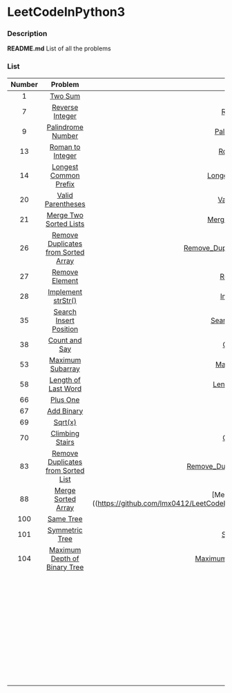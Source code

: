 # LeetCodeInPython3

### Description

**README.md**     List of all the problems


### List

| Number |  Problem  |  Summary  |   Solution    | Level  | Language  |
|:-------:|:-------------:|:--------------:|:--------------:|:------:|:---------:|
|1|[Two Sum](https://leetcode.com/problems/two-sum/description/)|[Two_Sum.md](https://github.com/lmx0412/LeetCodeInPython3/blob/master/Summary/Two_Sum.md)|[Two_Sum.py](https://github.com/lmx0412/LeetCodeInPython3/blob/master/Python/Two_Sum.py)|Easy|Python3|
|7|[Reverse Integer](https://leetcode.com/problems/reverse-integer/)|[Reverse_Integer.md](https://github.com/lmx0412/LeetCodeInPython3/blob/master/Summary/Reverse_Integer.md)|[Reverse_Integer](https://github.com/lmx0412/LeetCodeInPython3/blob/master/Python/Reverse_Integer.py)|Easy|Python3|
|9|[Palindrome Number](https://leetcode.com/problems/palindrome-number/)|[Palindrome_Number.md](https://github.com/lmx0412/LeetCodeInPython3/blob/master/Summary/Palindrome_Number.md)|[Palindrome_Number.py](https://github.com/lmx0412/LeetCodeInPython3/blob/master/Python/Palindrome_Number.py)|Easy|Python3|
|13|[Roman to Integer](https://leetcode.com/problems/roman-to-integer/)|[Roman_to_Integer.md](https://github.com/lmx0412/LeetCodeInPython3/blob/master/Summary/Roman_to_Integer.md)|[Roman_to_Integer.py](https://github.com/lmx0412/LeetCodeInPython3/blob/master/Python/Roman_to_Integer.py)|Easy|Python3|
|14|[Longest Common Prefix](https://leetcode.com/problems/longest-common-prefix/)|[Longest_Common_Prefix.md](https://github.com/lmx0412/LeetCodeInPython3/blob/master/Summary/Longest_Common_Prefix.md)|[Longest_Common_Prefix.py](https://github.com/lmx0412/LeetCodeInPython3/blob/master/Python/Longest_Common_Prefix.py)|Easy|Python3|
|20|[Valid Parentheses](https://leetcode.com/problems/valid-parentheses/)|[Valid_Parentheses.md](https://github.com/lmx0412/LeetCodeInPython3/blob/master/Summary/Valid_Parentheses.md)|[Valid_Parentheses.py](https://github.com/lmx0412/LeetCodeInPython3/blob/master/Python/Valid_Parentheses.py)|Easy|Python3|
|21|[Merge Two Sorted Lists](https://leetcode.com/problems/merge-two-sorted-lists/)|[Merge_Two_Sorted_Lists.md](https://github.com/lmx0412/LeetCodeInPython3/blob/master/Summary/Merge_Two_Sorted_Lists.md)|[Merge_Two_Sorted_Lists.py](https://github.com/lmx0412/LeetCodeInPython3/blob/master/Python/Merge_Two_Sorted_Lists.py)|Easy|Python3|
|26|[Remove Duplicates from Sorted Array](https://leetcode.com/problems/remove-duplicates-from-sorted-array/)|[Remove_Duplicates_from_Sorted_Array.md](https://github.com/lmx0412/LeetCodeInPython3/blob/master/Summary/Remove_Duplicates_from_Sorted_Array.md)|[Remove_Duplicates_from_Sorted_Array.py](https://github.com/lmx0412/LeetCodeInPython3/blob/master/Python/Remove_Duplicates_from_Sorted_Array.py)|Easy|Python3|
|27|[Remove Element](https://leetcode.com/problems/remove-element/)|[Remove_Element.md](https://github.com/lmx0412/LeetCodeInPython3/blob/master/Summary/Remove_Element.md)|[Remove_Element.py](https://github.com/lmx0412/LeetCodeInPython3/blob/master/Python/Remove_Element.py)|Easy|Python3|
|28|[Implement strStr()](https://leetcode.com/problems/implement-strstr/)|[Implement_strStr.md](https://github.com/lmx0412/LeetCodeInPython3/blob/master/Summary/Implement_strStr.md)|[Implement_strStr.py](https://github.com/lmx0412/LeetCodeInPython3/blob/master/Python/Implement_strStr.py)|Easy|Python3|
|35|[Search Insert Position](https://leetcode.com/problems/search-insert-position/)|[Search_Insert_Position.md](https://github.com/lmx0412/LeetCodeInPython3/blob/master/Summary/Search_Insert_Position.md)|[Search_Insert_Position.py](https://github.com/lmx0412/LeetCodeInPython3/blob/master/Python/Search_Insert_Position.py)|Easy|Python3|
|38|[Count and Say](https://leetcode.com/problems/count-and-say/)|[Count_and_Say.md](https://github.com/lmx0412/LeetCodeInPython3/blob/master/Summary/Count_and_Say.md)|[Count_and_Say.py](https://github.com/lmx0412/LeetCodeInPython3/blob/master/Python/Count_and_Say.py)|Easy|Python3|
|53|[Maximum Subarray](https://leetcode.com/problems/maximum-subarray/)|[Maximum_Subarray.md](https://github.com/lmx0412/LeetCodeInPython3/blob/master/Summary/Maximum_Subarray.md)|[Maximum_Subarray.py](https://github.com/lmx0412/LeetCodeInPython3/blob/master/Python/Maximum_Subarray.py)|Easy|Python3|
|58|[Length of Last Word](https://leetcode.com/problems/length-of-last-word/)|[Length_of_Last_Word.md](https://github.com/lmx0412/LeetCodeInPython3/blob/master/Summary/Length_of_Last_Word.md)|[Length_of_Last_Word.py](https://github.com/lmx0412/LeetCodeInPython3/blob/master/Python/Length_of_Last_Word.py)|Easy|Python3|
|66|[Plus One](https://leetcode.com/problems/plus-one/)|[Plus_One.md](https://github.com/lmx0412/LeetCodeInPython3/blob/master/Summary/Plus_One.md)|[Plus_One.py](https://github.com/lmx0412/LeetCodeInPython3/blob/master/Python/Plus_One.py)|Easy|Python3|
|67|[Add Binary](https://leetcode.com/problems/add-binary/)|[Add_Binary.py](https://github.com/lmx0412/LeetCodeInPython3/blob/master/Summary/Add_Binary.md)|[Add_Binary.md](https://github.com/lmx0412/LeetCodeInPython3/blob/master/Python/Add_Binary.py)|Easy|Python3|
|69|[Sqrt(x)](https://leetcode.com/problems/sqrtx/)|[Sqrt(x).md](https://github.com/lmx0412/LeetCodeInPython3/blob/master/Summary/Sqrt(x).md)|[Sqrt(x).py](https://github.com/lmx0412/LeetCodeInPython3/blob/master/Python/Sqrt(x).py)|Easy|Python3|
|70|[Climbing Stairs](https://leetcode.com/problems/climbing-stairs/)|[Climbing_Stairs.md](https://github.com/lmx0412/LeetCodeInPython3/blob/master/Summary/Climbing_Stairs.md)|[Climbing_Stairs.py](https://github.com/lmx0412/LeetCodeInPython3/blob/master/Python/Climbing_Stairs.py)|Easy|Python3|
|83|[Remove Duplicates from Sorted List](https://leetcode.com/problems/remove-duplicates-from-sorted-list/)|[Remove_Duplicates_from_Sorted_List.md](https://github.com/lmx0412/LeetCodeInPython3/blob/master/Summary/Remove_Duplicates_from_Sorted_List.md)|[Remove_Duplicates_from_Sorted_List.py](https://github.com/lmx0412/LeetCodeInPython3/blob/master/Python/Remove_Duplicates_from_Sorted_List.py)|Easy|Python3|
|88|[Merge Sorted Array](https://leetcode.com/problems/merge-sorted-array/)|[Merge_Sorted_Array.md]((https://github.com/lmx0412/LeetCodeInPython3/blob/master/Summary/Merge_Sorted_Array.md)|[Merge_Sorted_Array.py](https://github.com/lmx0412/LeetCodeInPython3/blob/master/Python/Merge_Sorted_Array.py)|Easy|Python3|
|100|[Same Tree](https://leetcode.com/problems/same-tree/)|[Same_Tree.md](https://github.com/lmx0412/LeetCodeInPython3/blob/master/Summary/Same_Tree.md)|[Same_Tree.py](https://github.com/lmx0412/LeetCodeInPython3/blob/master/Python/Same_Tree.py)|Easy|Python3|
|101|[Symmetric Tree](https://leetcode.com/problems/symmetric-tree/)|[Symmetric_Tree.md](https://github.com/lmx0412/LeetCodeInPython3/blob/master/Summary/Symmetric_Tree.md)|[Symmetric_Tree.py](https://github.com/lmx0412/LeetCodeInPython3/blob/master/Python/Symmetric_Tree.py)|Easy|Python3|
|104|[Maximum Depth of Binary Tree](https://leetcode.com/problems/maximum-depth-of-binary-tree/)|[Maximum_Depth_of_Binary_Tree.md](https://github.com/lmx0412/LeetCodeInPython3/blob/master/Summary/Maximum_Depth_of_Binary_Tree.md)|[Maximum_Depth_of_Binary_Tree.py](https://github.com/lmx0412/LeetCodeInPython3/blob/master/Python/Maximum_Depth_of_Binary_Tree.py)|Easy|Python3|
||[]()|[]()|[]()|Easy|Python3|
||[]()|[]()|[]()|Easy|Python3|
||[]()|[]()|[]()|Easy|Python3|
||[]()|[]()|[]()|Easy|Python3|
||[]()|[]()|[]()|Easy|Python3|
||[]()|[]()|[]()|Easy|Python3|
||[]()|[]()|[]()|Easy|Python3|
||[]()|[]()|[]()|Easy|Python3|
||[]()|[]()|[]()|Easy|Python3|
||[]()|[]()|[]()|Easy|Python3|
